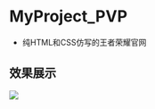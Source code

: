 # MyProject_PVP
- 纯HTML和CSS仿写的王者荣耀官网
## 效果展示
![](https://blogpic-1305209282.cos.ap-chengdu.myqcloud.com/img/168238561425.png)
